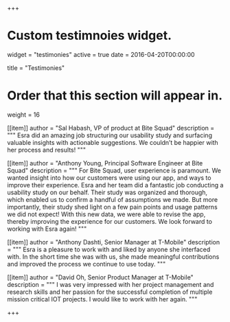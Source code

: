 +++
# Custom testimnoies widget.
widget = "testimonies"
active = true
date = 2016-04-20T00:00:00

title = "Testimonies"

# Order that this section will appear in.
weight = 16

[[item]]
  author = "Sal Habash, VP of product at Bite Squad"
  description = """
  Esra did an amazing job structuring our usability study and surfacing valuable insights with actionable suggestions. We couldn’t be happier with her process and results!
  """

[[item]]
  author = "Anthony Young, Principal Software Engineer at Bite Squad"
  description = """
  For Bite Squad, user experience is paramount. We wanted insight into how our customers were using our app, and ways to improve their experience. Esra and her team did a fantastic job conducting a usability study on our behalf. Their study was organized and thorough, which enabled us to confirm a handful of assumptions we made. But more importantly, their study shed light on a few pain points and usage patterns we did not expect! With this new data, we were able to revise the app, thereby improving the experience for our customers. We look forward to working with Esra again!
  """

[[item]]
  author = "Anthony Dashti, Senior Manager at T-Mobile"
  description = """
  Esra is a pleasure to work with and liked by anyone she interfaced with. In the short time she was with us, she made meaningful contributions and improved the process we continue to use today.
  """

[[item]]
  author = "David Oh, Senior Product Manager at T-Mobile"
  description = """
  I was very impressed with her project management and research skills and her passion for the successful completion of multiple mission critical IOT projects. I would like to work with her again.
  """

+++
